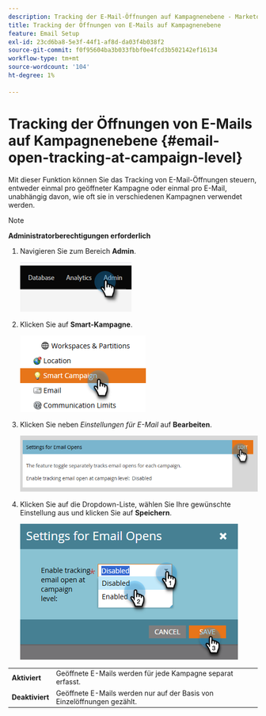 ```yaml
---
description: Tracking der E-Mail-Öffnungen auf Kampagnenebene - Marketo-Dokumente - Produktdokumentation
title: Tracking der Öffnungen von E-Mails auf Kampagnenebene
feature: Email Setup
exl-id: 23cd6ba8-5e3f-44f1-af8d-da03f4b038f2
source-git-commit: f0f95604ba3b033fbbf0e4fcd3b502142ef16134
workflow-type: tm+mt
source-wordcount: '104'
ht-degree: 1%

---
```


# Tracking der Öffnungen von E-Mails auf Kampagnenebene {#email-open-tracking-at-campaign-level}

Mit dieser Funktion können Sie das Tracking von E-Mail-Öffnungen steuern, entweder einmal pro geöffneter Kampagne oder einmal pro E-Mail, unabhängig davon, wie oft sie in verschiedenen Kampagnen verwendet werden.

>[!NOTE]
>
>**Administratorberechtigungen erforderlich**

1. Navigieren Sie zum Bereich **Admin**.

   ![](assets/email-open-tracking-at-campaign-level-1.png)

1. Klicken Sie auf **Smart-Kampagne**.

   ![](assets/email-open-tracking-at-campaign-level-2.png)

1. Klicken Sie neben _Einstellungen für E-Mail_ auf **Bearbeiten**.

   ![](assets/email-open-tracking-at-campaign-level-3.png)

1. Klicken Sie auf die Dropdown-Liste, wählen Sie Ihre gewünschte Einstellung aus und klicken Sie auf **Speichern**.

   ![](assets/email-open-tracking-at-campaign-level-4.png)

<table><tbody>
  <tr>
    <td><b>Aktiviert</b></td>
    <td>Geöffnete E-Mails werden für jede Kampagne separat erfasst.</td>
  </tr>
  <tr>
    <td><b>Deaktiviert</b></td>
    <td>Geöffnete E-Mails werden nur auf der Basis von Einzelöffnungen gezählt.</td>
  </tr>
</tbody>
</table>
